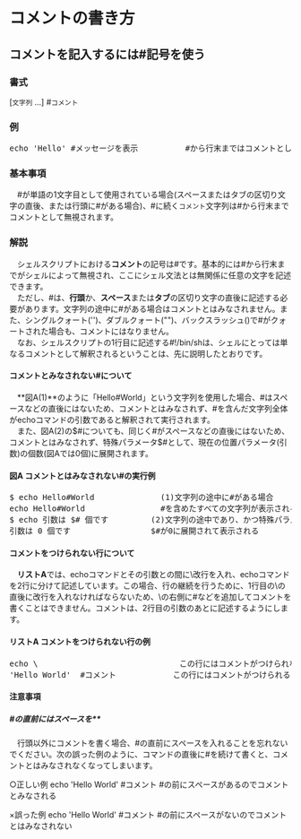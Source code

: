 # コメントの書き方
## コメントを記入するには#記号を使う

### 書式
[`文字列` ...] #`コメント`<br>

### 例
<pre>
echo 'Hello' #メッセージを表示          #から行末まではコメントとして無視される
</pre>

### 基本事項
　#が単語の1文字目として使用されている場合(スペースまたはタブの区切り文字の直後、または行頭に#がある場合)、#に続く`コメント`文字列は#から行末までコメントとして無視されます。<br>

### 解説
　シェルスクリプトにおける**コメント**の記号は#です。基本的には#から行末までがシェルによって無視され、ここにシェル文法とは無関係に任意の文字を記述できます。<br>
　ただし、#は、**行頭**か、**スペース**または**タブ**の区切り文字の直後に記述する必要があります。文字列の途中に#がある場合はコメントとはみなされません。また、シングルクォート('')、ダブルクォート("")、バックスラッシュ(\)で#がクォートされた場合も、コメントにはなりません。<br>
　なお、シェルスクリプトの1行目に記述する#!/bin/shは、シェルにとっては単なるコメントとして解釈されるということは、先に説明したとおりです。<br>

#### コメントとみなされない#について
　**図A(1)**のように「Hello#World」という文字列を使用した場合、#はスペースなどの直後にはないため、コメントとはみなされず、#を含んだ文字列全体がechoコマンドの引数であると解釈されて実行されます。<br>
　また、図A(2)の$#についても、同じく#がスペースなどの直後にはないため、コメントとはみなされず、特殊パラメータ$#として、現在の位置パラメータ(引数)の個数(図Aでは0個)に展開されます。<br>

#### 図A コメントとはみなされない#の実行例

<pre>
$ echo Hello#World              (1)文字列の途中に#がある場合
echo Hello#World                #を含めたすべての文字列が表示される
$ echo 引数は $# 個です         (2)文字列の途中であり、かつ特殊パラメータの場合
引数は 0 個です                 $#が0に展開されて表示される
</pre>

#### コメントをつけられない行について
　**リストA**では、echoコマンドとその引数との間に\改行を入れ、echoコマンドを2行に分けて記述しています。この場合、行の継続を行うために、1行目の\の直後に改行を入れなければならないため、\の右側に#などを追加してコメントを書くことはできません。コメントは、2行目の引数のあとに記述するようにします。<br>

#### リストA コメントをつけられない行の例
<pre>
echo \                              この行にはコメントがつけられない
'Hello World'  #コメント            この行にはコメントがつけられる
</pre>

#### 注意事項
##### #の直前にはスペースを**
　行頭以外にコメントを書く場合、#の直前にスペースを入れることを忘れないでください。次の誤った例のように、コマンドの直後に#を続けて書くと、コメントとはみなされなくなってしまいます。<br>

○正しい例
  echo 'Hello World' #コメント      #の前にスペースがあるのでコメントとみなされる

×誤った例
  echo 'Hello World' #コメント      #の前にスペースがないのでコメントとはみなされない

